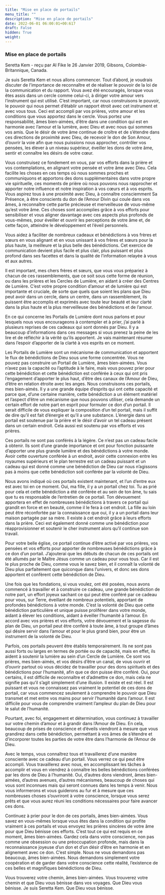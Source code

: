 ```yaml
---
title: "Mise en place de portails"
menu_title: ""
description: "Mise en place de portails"
date: 2022-06-01 06:00:01+00:617
draft: False
hidden: True
weight:
---
```

### Mise en place de portails

Seretta Kem - reçu par Al Fike le 26 Janvier 2019, Gibsons, Colombie-Britannique, Canada.

Je suis Seretta Kem et nous allons commencer. Tout d’abord, je voudrais discuter de l’importance de reconnaître et de réaliser le pouvoir de la loi de la communication et du rapport. Vous avez été encouragés, lorsque vous êtes assis dans un cercle comme celui-ci, à diriger votre amour vers l’instrument qui est utilisé. C’est important, car nous construisons le pouvoir, le pouvoir qui nous permet d’établir un rapport étroit avec cet instrument et avec vous tous. Ceci est accompli par vos prières, votre amour et les conditions que vous apportez dans le cercle. Vous portez une responsabilité, âmes bien-aimées, d’être dans une condition qui est en harmonie avec l’amour et la lumière, avec Dieu et avec nous qui sommes vos amis. Que le désir de votre âme continue de croître et de s’étendre dans ces directions de proximité avec Dieu, de recevoir le don de Son Amour, d’ouvrir la voie afin que nous puissions nous approcher, contrôler vos pensées, les élever à un niveau supérieur, éveiller les dons de votre âme, sentir et connaître les désirs de votre cœur.

Vous construisez ce fondement en vous, par vos efforts dans la prière et vos contemplations, en alignant votre pensée et votre âme avec Dieu. Cela facilite les choses en ces temps où nous sommes proches et communiquons et apportons des dons supplémentaires dans votre propre vie spirituelle, ces moments de prière où nous pouvons nous rapprocher et apporter notre influence et notre inspiration à vos cœurs et à vos esprits. Vous aspirez tous à une proximité avec Dieu, à connaître consciemment Sa Présence, à être conscients du don de l’Amour Divin qui coule dans vos âmes, à reconnaître cette partie précieuse et merveilleuse de vous-même qu’est votre âme. Ces choses sont accomplies grâce à vos efforts pour sensibiliser et vous aligner davantage avec ces aspects plus profonds de vous-mêmes, pour éveiller et ouvrir les perceptions de votre âme et, de cette façon, atteindre le développement et l’éveil personnels.

Vous aidez à faciliter de nombreux cadeaux et bénédictions à vos frères et sœurs en vous alignant et en vous unissant à vos frères et sœurs pour la plus haute, la meilleure et la plus belle des bénédictions. Cet exercice de communication devient plus facile et plus clair, plus puissant et plus profond dans ses facettes et dans la qualité de l’information relayée à vous et aux autres.

Il est important, mes chers frères et sœurs, que vous vous prépariez à chacun de ces rassemblements, que ce soit sous cette forme de réunion, ou dans les prières et les Cercles de Lumière, en aidant à créer des Centres de Lumière. C’est votre propre condition d’amour et de lumière qui est importante et cruciale, de sorte que quels que soient les plans que Dieu peut avoir dans un cercle, dans un centre, dans un rassemblement, ils puissent être accomplis et exprimés avec toute leur beauté et leur clarté dans la plus haute et la plus merveilleuse des bénédictions et de l’amour.

En ce qui concerne les Portails de Lumière dont nous parlons et pour lesquels nous vous encourageons à contempler et à prier, j’ai parlé à plusieurs reprises de ces cadeaux qui sont donnés par Dieu. Il y a beaucoup d’informations dans ces messages si vous prenez la peine de les lire et de réfléchir à la vérité qu’ils apportent. Je vais maintenant résumer dans l’espoir d’apporter de la clarté à vos esprits en ce moment.

Les Portails de Lumière sont un mécanisme de communication et apportent le flux de bénédictions de Dieu sous une forme concentrée. Vous ne pouvez pas construire un Portail de Lumière, âmes bien-aimées. Vous n’avez pas la capacité ou l’aptitude à le faire, mais vous pouvez prier pour cette bénédiction et cette bénédiction est conférée à ceux qui ont pris l’engagement d’apporter le plus haut, d’être des canaux de l’Amour de Dieu, d’être en relation étroite avec les anges. Nous construisons ces portails, mes bien-aimés. Il y a une grande équipe d’esprits qui ont cette capacité et parce que, d’une certaine manière, cette bénédiction a un élément matériel et l’aspect d’être un mécanisme que nous pouvons utiliser, cela demande un certain effort de notre part en esprit pour formuler ce don d’un portail. Il serait difficile de vous expliquer la composition d’un tel portail, mais il suffit de dire qu’il est fait d’énergie et qu’il a une substance. L’énergie dans un portail est soutenue par la prière et le désir d’avoir un tel cadeau présent dans un certain endroit. Cela aussi est soutenu par vos efforts et vos prières.

Ces portails ne sont pas conférés à la légère. Ce n’est pas un cadeau facile à obtenir. Ils sont d’une grande importance et ont pour fonction puissante d’apporter une plus grande lumière et des bénédictions à votre monde. Avoir cette ouverture conférée à un endroit, avoir cette connexion entre les royaumes supérieurs et le plan terrestre est un cadeau puissant et un cadeau qui est donné comme une bénédiction de Dieu car nous n’agissons pas à moins que cette bénédiction soit conférée par la volonté de Dieu.

Nous avons indiqué où ces portails existent maintenant, et l’un d’entre eux est avec toi en ce moment. Oui, ma fille, il y a un portail chez toi. Tu as prié pour cela et cette bénédiction a été conférée et au sein de ton âme, tu sais que tu es responsable de l’entretien de ce portail. Ton dévouement apportera en effet de nombreuses bénédictions à travers ce portail qui grandit en force et en beauté, comme il le fera à cet endroit. La fille au loin peut être réconfortée par la connaissance que oui, il y a un portail dans leur maison partagée par sa mère. Il existe à cet endroit grâce à leurs efforts dans la prière. Ceci est également donné comme une bénédiction pour réapprovisionner et soutenir le cher instrument alors qu’il continue son travail.

Pour votre belle église, ce portail continue d’être activé par vos prières, vos pensées et vos efforts pour apporter de nombreuses bénédictions grâce à ce don d’un portail. J’ajouterai que les débuts de chacun de ces portails ont été allumés par le Maître Jésus comme un cadeau pour vous tous. Car il est le plus proche de Dieu, comme vous le savez bien, et il connaît la volonté de Dieu plus parfaitement que quiconque dans l’univers, et donc ses dons apportent et confèrent cette bénédiction de Dieu.

Une fois que les fondations, si vous voulez, ont été posées, nous avons commencé à travailler et à construire ce cadeau, une grande bénédiction de notre part, un effort joyeux sachant ce qui peut être conféré par ce cadeau pour vous, sur Terre, éveillant de nombreux potentiels, apportant de profondes bénédictions à votre monde. C’est la volonté de Dieu que cette bénédiction particulière et unique puisse proliférer dans votre monde, aidant à élever les conditions, aidant à éveiller l’humanité à l’amour. En accord avec vos prières et vos efforts, votre dévouement et la sagesse du plan de Dieu, un portail peut être conféré à toute âme, à tout groupe d’âmes qui désire servir dans l’amour et pour le plus grand bien, pour être un instrument de la volonté de Dieu.

Parfois, ces portails peuvent être établis temporairement. Ils ne sont pas aussi forts ou larges en termes de portée ou de capacité, mais en effet, ils aident à soutenir la lumière au sein d’un Cercle de Lumière. Ce sont vos prières, mes bien-aimés, et vos désirs d’être un canal, de vous ouvrir et d’ouvrir partout où vous décidez de travailler pour des dons spirituels et des bénédictions pour l’humanité, afin que ce don puisse être conféré. Oui, pour certains, il est difficile de reconnaître et d’admettre ce don, mais cela ne signifie pas qu’il s’agit simplement d’une illusion. Il existe et est réel. Il est puissant et vous ne connaissez pas vraiment le potentiel de ces dons de portail, car vous commencez seulement à comprendre le pouvoir que Dieu transmet et met entre vos mains pour servir l’humanité dans l’amour. Il est difficile pour vous de comprendre vraiment l’ampleur du plan de Dieu pour le salut de l’humanité.

Pourtant, avec foi, engagement et détermination, vous continuez à travailler sur votre chemin d’amour et à grandir dans l’Amour de Dieu. En cela, beaucoup de prises de conscience et d’éveils viendront à mesure que vous grandirez dans cette bénédiction, permettant à vos âmes de s’étendre et d’incorporer toutes les parties de votre être dans l’harmonie de l’Amour de Dieu.

Avec le temps, vous connaîtrez tous et travaillerez d’une manière consciente avec ce cadeau d’un portail. Vous verrez ce qui peut être accompli. Vous travaillerez avec nous, en accomplissant les tâches à accomplir et vous en viendrez à connaître les belles bénédictions conférées par les dons de Dieu à l’humanité. Oui, d’autres dons viendront, âmes bien-aimées, d’autres avenues, d’autres mécanismes, beaucoup de choses qui vous sont inconnues mais qui seront connues dans les temps à venir. Nous vous informerons et vous guiderons au fur et à mesure que ces nombreuses choses s’ouvriront à votre conscience, lorsque vous serez prêts et que vous aurez réuni les conditions nécessaires pour faire avancer ces dons.

Continuez à prier pour le don de ces portails, âmes bien-aimées. Vous savez en vous-mêmes lorsque vous êtes dans la condition qui profite vraiment à ces portails et vous envoyez les prières sincères de votre âme pour que Dieu bénisse ces efforts. C’est tout ce qui est requis en ce moment, âmes bien-aimées. Gardez cela dans votre conscience, non pas comme une obsession ou une préoccupation profonde, mais dans la reconnaissance joyeuse d’un don et d’un désir d’être en harmonie et en alignement avec ce don. C’est simple. Nous ne vous demandons pas beaucoup, âmes bien-aimées. Nous demandons simplement votre coopération et de garder dans votre conscience cette réalité, l’existence de ces belles et magnifiques bénédictions de Dieu.

Vous trouverez votre chemin, âmes bien-aimées. Vous trouverez votre chemin et que Dieu vous bénisse dans vos voyages. Que Dieu vous bénisse. Je suis Seretta Kem. Que Dieu vous bénisse.
